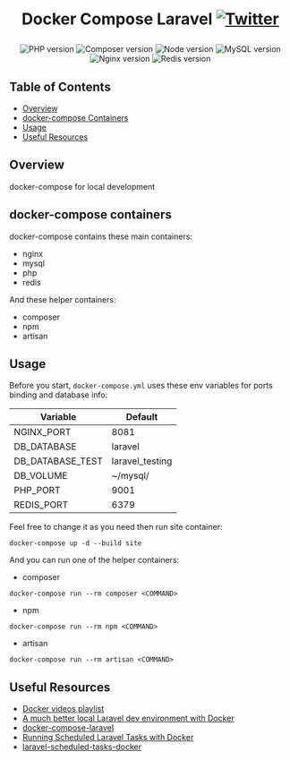 <h1>
    <p align="center">
        Docker Compose Laravel
        <a href="https://twitter.com/intent/tweet?text=Docker%20Compose%20Laravel%20@DevMoath%20https://github.com/DevMoath/docker-compose-laravel"><img src="https://img.shields.io/twitter/url?style=social&amp;url=https://github.com/DevMoath/docker-compose-laravel" alt="Twitter"></a>
    </p>
</h1>

<p align="center">
    <img src="https://img.shields.io/badge/PHP-8--fpm-blue?style=for-the-badge" alt="PHP version">
    <img src="https://img.shields.io/badge/Composer-2-blue?style=for-the-badge" alt="Composer version">
    <img src="https://img.shields.io/badge/node-15--alpine-blue?style=for-the-badge" alt="Node version">
    <img src="https://img.shields.io/badge/mysql-8-blue?style=for-the-badge" alt="MySQL version">
    <img src="https://img.shields.io/badge/nginx-1--alpine-blue?style=for-the-badge" alt="Nginx version">
    <img src="https://img.shields.io/badge/redis-6--alpine-blue?style=for-the-badge" alt="Redis version">
</p>

## Table of Contents

- [Overview](#overview)
- [docker-compose Containers](#docker-compose-containers)
- [Usage](#usage)
- [Useful Resources](#useful-resources)

## Overview

docker-compose for local development

## docker-compose containers

docker-compose contains these main containers:

* nginx
* mysql
* php
* redis

And these helper containers:

* composer
* npm
* artisan

## Usage

Before you start, `docker-compose.yml` uses these env variables for ports binding and database info:

| Variable         | Default           |
|------------------|-------------------|
| NGINX_PORT       | 8081              |
| DB_DATABASE      | laravel           |
| DB_DATABASE_TEST | laravel_testing   |
| DB_VOLUME        | ~/mysql/          |
| PHP_PORT         | 9001              |
| REDIS_PORT       | 6379              |

Feel free to change it as you need then run site container:

```shell script
docker-compose up -d --build site
```

And you can run one of the helper containers:

* composer

```shell script
docker-compose run --rm composer <COMMAND>
```

* npm

```shell script
docker-compose run --rm npm <COMMAND>
```

* artisan

```shell script
docker-compose run --rm artisan <COMMAND>
```

## Useful Resources

* [Docker videos playlist](https://www.youtube.com/playlist?list=PLWXM1Hj1xHDZOjLQdz687d8GA8YQ7fpvX)
* [A much better local Laravel dev environment with Docker](https://youtu.be/I980aPL-NRM)
* [docker-compose-laravel](https://github.com/aschmelyun/docker-compose-laravel)
* [Running Scheduled Laravel Tasks with Docker](https://youtu.be/2UTHJpBRGpY)
* [laravel-scheduled-tasks-docker](https://github.com/aschmelyun/laravel-scheduled-tasks-docker)
